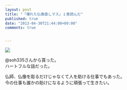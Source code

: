 ```yaml
---
layout: post
title: "「壊れた仏像直しマス」１巻読んだ"
published: true
date: "2013-04-30T21:44:00+09:00"
comments: true


---
```


<a href="http://www.amazon.co.jp/gp/product/4832232894/ref=as_li_qf_sp_asin_il?ie=UTF8&camp=247&creative=1211&creativeASIN=4832232894&linkCode=as2&tag=13nightcrows-22"><img border="0" src="http://ws.assoc-amazon.jp/widgets/q?_encoding=UTF8&ASIN=4832232894&Format=_SL160_&ID=AsinImage&MarketPlace=JP&ServiceVersion=20070822&WS=1&tag=13nightcrows-22" ></a><img src="http://www.assoc-amazon.jp/e/ir?t=13nightcrows-22&l=as2&o=9&a=4832232894" width="1" height="1" border="0" alt="" style="border:none !important; margin:0px !important;" />

@soh335さんから貰った。  
ハートフルな話だった。  
  
仏師、仏像を彫るだけじゃなくて人を助ける仕事でもあった。  
今の仕事も誰かの助けになるように頑張って生きたい。
